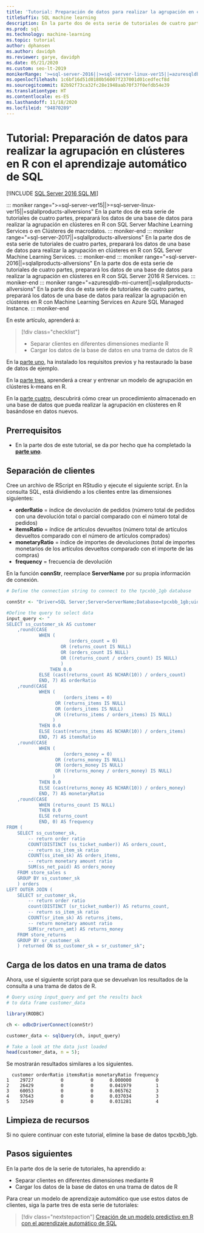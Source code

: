 ```yaml
---
title: 'Tutorial: Preparación de datos para realizar la agrupación en clústeres en R'
titleSuffix: SQL machine learning
description: En la parte dos de esta serie de tutoriales de cuatro partes, preparará los datos de una base de datos para realizar la agrupación en clústeres en R con el aprendizaje automático de SQL.
ms.prod: sql
ms.technology: machine-learning
ms.topic: tutorial
author: dphansen
ms.author: davidph
ms.reviewer: garye, davidph
ms.date: 05/21/2020
ms.custom: seo-lt-2019
monikerRange: '>=sql-server-2016||>=sql-server-linux-ver15||=azuresqldb-mi-current||=sqlallproducts-allversions'
ms.openlocfilehash: 1c6bf16d51d0180b56007f237001d01cedfecf8d
ms.sourcegitcommit: 82b92f73ca32fc28e1948aab70f37f0efdb54e39
ms.translationtype: HT
ms.contentlocale: es-ES
ms.lasthandoff: 11/18/2020
ms.locfileid: "94870289"
---
```

# <a name="tutorial-prepare-data-to-perform-clustering-in-r-with-sql-machine-learning"></a>Tutorial: Preparación de datos para realizar la agrupación en clústeres en R con el aprendizaje automático de SQL
[!INCLUDE [SQL Server 2016 SQL MI](../../includes/applies-to-version/sqlserver2016-asdbmi.md)]

::: moniker range=">=sql-server-ver15||>=sql-server-linux-ver15||=sqlallproducts-allversions"
En la parte dos de esta serie de tutoriales de cuatro partes, preparará los datos de una base de datos para realizar la agrupación en clústeres en R con SQL Server Machine Learning Services o en Clústeres de macrodatos.
::: moniker-end
::: moniker range="=sql-server-2017||=sqlallproducts-allversions"
En la parte dos de esta serie de tutoriales de cuatro partes, preparará los datos de una base de datos para realizar la agrupación en clústeres en R con SQL Server Machine Learning Services.
::: moniker-end
::: moniker range="=sql-server-2016||=sqlallproducts-allversions"
En la parte dos de esta serie de tutoriales de cuatro partes, preparará los datos de una base de datos para realizar la agrupación en clústeres en R con SQL Server 2016 R Services.
::: moniker-end
::: moniker range="=azuresqldb-mi-current||=sqlallproducts-allversions"
En la parte dos de esta serie de tutoriales de cuatro partes, preparará los datos de una base de datos para realizar la agrupación en clústeres en R con Machine Learning Services en Azure SQL Managed Instance.
::: moniker-end

En este artículo, aprenderá a:

> [!div class="checklist"]
> * Separar clientes en diferentes dimensiones mediante R
> * Cargar los datos de la base de datos en una trama de datos de R

En la [parte uno](r-clustering-model-introduction.md), ha instalado los requisitos previos y ha restaurado la base de datos de ejemplo.

En la [parte tres](r-clustering-model-build.md), aprenderá a crear y entrenar un modelo de agrupación en clústeres k-means en R.

En la [parte cuatro](r-clustering-model-deploy.md), descubrirá cómo crear un procedimiento almacenado en una base de datos que pueda realizar la agrupación en clústeres en R basándose en datos nuevos.

## <a name="prerequisites"></a>Prerrequisitos

* En la parte dos de este tutorial, se da por hecho que ha completado la [**parte uno**](r-clustering-model-introduction.md).

## <a name="separate-customers"></a>Separación de clientes

Cree un archivo de RScript en RStudio y ejecute el siguiente script.
En la consulta SQL, está dividiendo a los clientes entre las dimensiones siguientes:

* **orderRatio** = índice de devolución de pedidos (número total de pedidos con una devolución total o parcial comparado con el número total de pedidos)
* **itemsRatio** = índice de artículos devueltos (número total de artículos devueltos comparado con el número de artículos comprados)
* **monetaryRatio** = índice de importes de devoluciones (total de importes monetarios de los artículos devueltos comparado con el importe de las compras)
* **frequency** = frecuencia de devolución

En la función **connStr**, reemplace **ServerName** por su propia información de conexión.

```r
# Define the connection string to connect to the tpcxbb_1gb database

connStr <- "Driver=SQL Server;Server=ServerName;Database=tpcxbb_1gb;uid=Username;pwd=Password"

#Define the query to select data
input_query <- "
SELECT ss_customer_sk AS customer
    ,round(CASE 
            WHEN (
                       (orders_count = 0)
                    OR (returns_count IS NULL)
                    OR (orders_count IS NULL)
                    OR ((returns_count / orders_count) IS NULL)
                    )
                THEN 0.0
            ELSE (cast(returns_count AS NCHAR(10)) / orders_count)
            END, 7) AS orderRatio
    ,round(CASE 
            WHEN (
                     (orders_items = 0)
                  OR (returns_items IS NULL)
                  OR (orders_items IS NULL)
                  OR ((returns_items / orders_items) IS NULL)
                 )
            THEN 0.0
            ELSE (cast(returns_items AS NCHAR(10)) / orders_items)
            END, 7) AS itemsRatio
    ,round(CASE 
            WHEN (
                     (orders_money = 0)
                  OR (returns_money IS NULL)
                  OR (orders_money IS NULL)
                  OR ((returns_money / orders_money) IS NULL)
                 )
            THEN 0.0
            ELSE (cast(returns_money AS NCHAR(10)) / orders_money)
            END, 7) AS monetaryRatio
    ,round(CASE 
            WHEN (returns_count IS NULL)
            THEN 0.0
            ELSE returns_count
            END, 0) AS frequency
FROM (
    SELECT ss_customer_sk,
        -- return order ratio
        COUNT(DISTINCT (ss_ticket_number)) AS orders_count,
        -- return ss_item_sk ratio
        COUNT(ss_item_sk) AS orders_items,
        -- return monetary amount ratio
        SUM(ss_net_paid) AS orders_money
    FROM store_sales s
    GROUP BY ss_customer_sk
    ) orders
LEFT OUTER JOIN (
    SELECT sr_customer_sk,
        -- return order ratio
        count(DISTINCT (sr_ticket_number)) AS returns_count,
        -- return ss_item_sk ratio
        COUNT(sr_item_sk) AS returns_items,
        -- return monetary amount ratio
        SUM(sr_return_amt) AS returns_money
    FROM store_returns
    GROUP BY sr_customer_sk
    ) returned ON ss_customer_sk = sr_customer_sk";
```

## <a name="load-the-data-into-a-data-frame"></a>Carga de los datos en una trama de datos

Ahora, use el siguiente script para que se devuelvan los resultados de la consulta a una trama de datos de R.

```r
# Query using input_query and get the results back
# to data frame customer_data

library(RODBC)

ch <- odbcDriverConnect(connStr)

customer_data <- sqlQuery(ch, input_query)

# Take a look at the data just loaded
head(customer_data, n = 5);
```

Se mostrarán resultados similares a los siguientes.

```results
  customer orderRatio itemsRatio monetaryRatio frequency
1    29727          0          0      0.000000         0
2    26429          0          0      0.041979         1
3    60053          0          0      0.065762         3
4    97643          0          0      0.037034         3
5    32549          0          0      0.031281         4
```

## <a name="clean-up-resources"></a>Limpieza de recursos

Si no quiere continuar con este tutorial, elimine la base de datos tpcxbb_1gb.

## <a name="next-steps"></a>Pasos siguientes

En la parte dos de la serie de tutoriales, ha aprendido a:

* Separar clientes en diferentes dimensiones mediante R
* Cargar los datos de la base de datos en una trama de datos de R

Para crear un modelo de aprendizaje automático que use estos datos de clientes, siga la parte tres de esta serie de tutoriales:

> [!div class="nextstepaction"]
> [Creación de un modelo predictivo en R con el aprendizaje automático de SQL](r-clustering-model-build.md)
